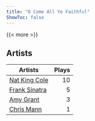 ```yaml
---
title: "O Come All Ye Faithful"
ShowToc: false
---
```


{{< more >}}

## Artists
Artists | Plays 
----- | -----: 
[Nat King Cole](/artists/nat-king-cole-3428) | 10
[Frank Sinatra](/artists/frank-sinatra-739) | 5
[Amy Grant](/artists/amy-grant-3053) | 3
[Chris Mann](/artists/chris-mann-218333) | 1

